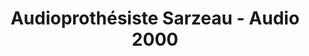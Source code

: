 ---
title: "Audioprothésiste Sarzeau - Audio 2000"
url: /sarzeau/audioprothesiste-sarzeau-audio-2000/
shop: les appareils auditifs
---
